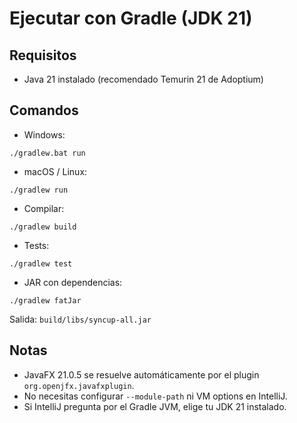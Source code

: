 # Ejecutar con Gradle (JDK 21)

## Requisitos
- Java 21 instalado (recomendado Temurin 21 de Adoptium)

## Comandos
- Windows:
```
./gradlew.bat run
```
- macOS / Linux:
```
./gradlew run
```

- Compilar:
```
./gradlew build
```

- Tests:
```
./gradlew test
```

- JAR con dependencias:
```
./gradlew fatJar
```
Salida: `build/libs/syncup-all.jar`

## Notas
- JavaFX 21.0.5 se resuelve automáticamente por el plugin `org.openjfx.javafxplugin`.
- No necesitas configurar `--module-path` ni VM options en IntelliJ.
- Si IntelliJ pregunta por el Gradle JVM, elige tu JDK 21 instalado.
